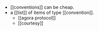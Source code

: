 - [[conventions]] can be cheap.
- a [[list]] of items of type  [[convention]].
	- [[agora protocol]]
	- [[courtesy]]